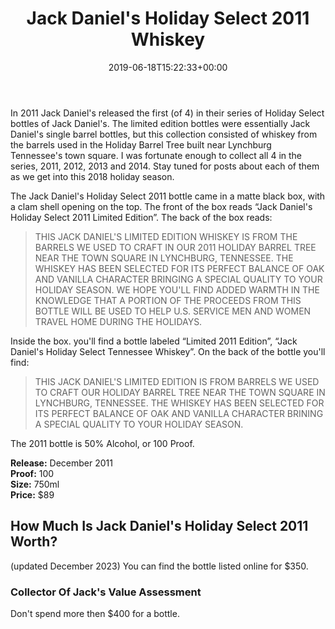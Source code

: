 ﻿---
layout: post
title: Jack Daniel's Holiday Select 2011 Whiskey
date: '2019-06-18T15:22:33+00:00'
permalink: HolidaySelect2011
image:
  feature: 7/HolidaySelect2011-1.jpg
description: A collector's guide to the Jack Daniel's Holiday Select Release from 2011
keywords: "Jack Daniel's, Holiday Select, 2011, Limited Edition, Tennessee Whiskey, Holiday, Single Barrel, Christmas, Lynchburg, Tennessee, CollectorOfJack"
gallery:
  HolidaySelect2011:
  - image_path: 7/HolidaySelect2011-1.jpg
    image-caption: Jack Daniel's Holiday Select 2011 Release
    image-copyright: © CollectorOfJack.com
  - image_path: 7/HolidaySelect2011-2.jpg
    image-caption: Jack Daniel's Holiday Select 2011 Release
    image-copyright: © CollectorOfJack.com
  - image_path: 7/HolidaySelect2011-3.jpg
    image-caption: Jack Daniel's Holiday Select 2011 Release
    image-copyright: © CollectorOfJack.com
  - image_path: 7/HolidaySelect2011-4.jpg
    image-caption: Jack Daniel's Holiday Select 2011 Release
    image-copyright: © CollectorOfJack.com
  - image_path: 7/HolidaySelect2011-5.jpg
    image-caption: Jack Daniel's Holiday Select 2011 Release
    image-copyright: © CollectorOfJack.com
  - image_path: 7/HolidaySelect2011-6.jpg
    image-caption: Jack Daniel's Holiday Select 2011 Release
    image-copyright: © CollectorOfJack.com
  - image_path: 7/HolidaySelect2011-7.jpg
    image-caption: Jack Daniel's Holiday Select 2011 Release
    image-copyright: © CollectorOfJack.com
  - image_path: 7/HolidaySelect2011-8.jpg
    image-caption: Jack Daniel's Holiday Select 2011 Release
    image-copyright: © CollectorOfJack.com
  - image_path: 7/HolidaySelect2011-9.jpg
    image-caption: Jack Daniel's Holiday Select 2011 Release
    image-copyright: © CollectorOfJack.com
categories: [ Special Release, Single Barrel, 750ml, Holiday Select, "2011" ]
---
In 2011 Jack Daniel's released the first (of 4) in their series of Holiday Select bottles of Jack Daniel's. The limited edition bottles were essentially Jack Daniel's single barrel bottles, but this collection consisted of whiskey from the barrels used in the Holiday Barrel Tree built near Lynchburg Tennessee's town square. I was fortunate enough to collect all 4 in the series, 2011, 2012, 2013 and 2014. Stay tuned for posts about each of them as we get into this 2018 holiday season.

The Jack Daniel's Holiday Select 2011 bottle came in a matte black box, with a clam shell opening on the top. The front of the box reads “Jack Daniel's Holiday Select 2011 Limited Edition”. The back of the box reads:

> THIS JACK DANIEL'S LIMITED EDITION WHISKEY IS FROM THE BARRELS WE USED TO CRAFT IN OUR 2011 HOLIDAY BARREL TREE NEAR THE TOWN SQUARE IN LYNCHBURG, TENNESSEE. THE WHISKEY HAS BEEN SELECTED FOR ITS PERFECT BALANCE OF OAK AND VANILLA CHARACTER BRINGING A SPECIAL QUALITY TO YOUR HOLIDAY SEASON. WE HOPE YOU'LL FIND ADDED WARMTH IN THE KNOWLEDGE THAT A PORTION OF THE PROCEEDS FROM THIS BOTTLE WILL BE USED TO HELP U.S. SERVICE MEN AND WOMEN TRAVEL HOME DURING THE HOLIDAYS.

Inside the box. you'll find a bottle labeled “Limited 2011 Edition”, “Jack Daniel's Holiday Select Tennessee Whiskey”. On the back of the bottle you'll find:
> THIS JACK DANIEL'S LIMITED EDITION IS FROM BARRELS WE USED TO CRAFT OUR HOLIDAY BARREL TREE NEAR THE TOWN SQUARE IN LYNCHBURG, TENNESSEE. THE WHISKEY HAS BEEN SELECTED FOR ITS PERFECT BALANCE OF OAK AND VANILLA CHARACTER BRINING A SPECIAL QUALITY TO YOUR HOLIDAY SEASON.

The 2011 bottle is 50% Alcohol, or 100 Proof.

**Release:** December 2011  
**Proof:** 100  
**Size:** 750ml  
**Price:** $89  

## How Much Is Jack Daniel's Holiday Select 2011 Worth?
(updated December 2023) You can find the bottle listed online for $350. 

### Collector Of Jack's Value Assessment
Don't spend more then $400 for a bottle. 
